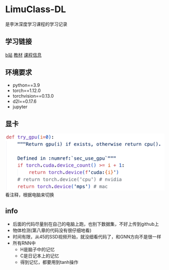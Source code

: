 # LimuClass-DL

是李沐深度学习课程的学习记录

## 学习链接

[b站](https://space.bilibili.com/1567748478/channel/seriesdetail?sid=358497) [教材](https://zh.d2l.ai/) [课程信息](https://courses.d2l.ai/zh-v2/)

## 环境要求

- python==3.9
- torch==1.12.0
- torchvision==0.13.0
- d2l==0.17.6
- jupyter

## 显卡
![显卡](pic/3.png)
看注释，根据电脑来切换

## info

- 后面的代码尽量别在自己的电脑上跑，也别下数据集，不好上传到github上
- 物体检测(第八章的代码没有很仔细地看)
- 时间有限，从45的SSD视频开始，就没细看代码了，和GNN方向不是很一样
- 所有RNN中
    - H是脑子中的记忆
    - C是日记本上的记忆
    - 得到记忆，都要用到tanh操作
